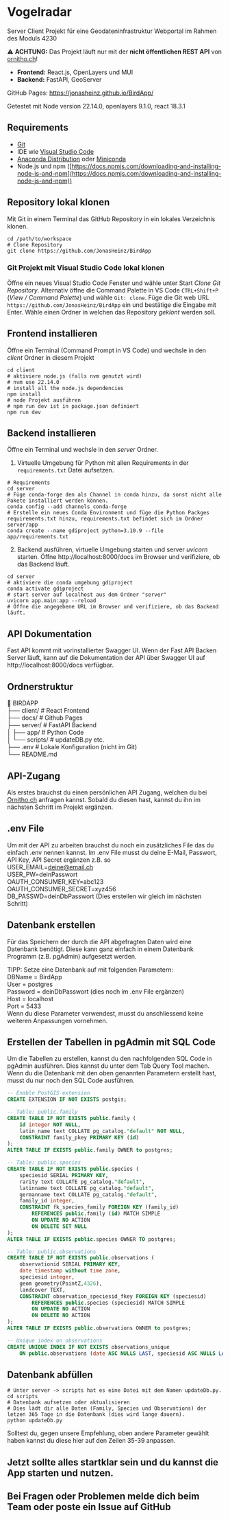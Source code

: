 # Vogelradar

Server Client Projekt für eine Geodateninfrastruktur Webportal im Rahmen des Moduls 4230

⚠️ **ACHTUNG:** Das Projekt läuft nur mit der **nicht öffentlichen REST API** von [ornitho.ch](https://www.ornitho.ch)!

- **Frontend:** React.js, OpenLayers und MUI
- **Backend:** FastAPI, GeoServer

GitHub Pages: https://jonasheinz.github.io/BirdApp/

Getestet mit Node version 22.14.0, openlayers 9.1.0, react 18.3.1

## Requirements

- [Git](https://git-scm.com/)
- IDE wie [Visual Studio Code](https://code.visualstudio.com/)
- [Anaconda Distribution](https://www.anaconda.com/products/distribution) oder [Miniconda](https://docs.conda.io/en/latest/miniconda.html)
- Node.js und npm ([https://docs.npmjs.com/downloading-and-installing-node-js-and-npm](https://docs.npmjs.com/downloading-and-installing-node-js-and-npm))

## Repository lokal klonen

Mit Git in einem Terminal das GitHub Repository in ein lokales Verzeichnis klonen.

```shell
cd /path/to/workspace
# Clone Repository
git clone https://github.com/JonasHeinz/BirdApp
```

### Git Projekt mit Visual Studio Code lokal klonen

Öffne ein neues Visual Studio Code Fenster und wähle unter Start *Clone Git Repository*. Alternativ öffne die Command Palette in VS Code `CTRL+Shift+P` (_View / Command Palette_) und wähle `Git: clone`.
Füge die Git web URL `https://github.com/JonasHeinz/BirdApp` ein und bestätige die Eingabe mit Enter. Wähle einen Ordner in welchen das Repository *geklont* werden soll.

## Frontend installieren

Öffne ein Terminal (Command Prompt in VS Code) und wechsle in den *client* Ordner in diesem Projekt

```shell
cd client
# aktiviere node.js (falls nvm genutzt wird)
# nvm use 22.14.0
# install all the node.js dependencies
npm install
# node Projekt ausführen
# npm run dev ist in package.json definiert
npm run dev
```

## Backend installieren

Öffne ein Terminal und wechsle in den *server* Ordner.

1. Virtuelle Umgebung für Python mit allen Requirements in der `requirements.txt` Datei aufsetzen.

```shell
# Requirements
cd server
# Füge conda-forge den als Channel in conda hinzu, da sonst nicht alle Pakete installiert werden können.
conda config --add channels conda-forge
# Erstelle ein neues Conda Environment und füge die Python Packges requirements.txt hinzu, requirements.txt befindet sich im Ordner server/app
conda create --name gdiproject python=3.10.9 --file app/requirements.txt
```

2. Backend ausführen, virtuelle Umgebung starten und server *uvicorn* starten. Öffne http://localhost:8000/docs im Browser und verifiziere, ob das Backend läuft.

```shell
cd server
# aktiviere die conda umgebung gdiproject
conda activate gdiproject
# start server auf localhost aus dem Ordner "server"
uvicorn app.main:app --reload
# Öffne die angegebene URL im Browser und verifiziere, ob das Backend läuft.
```

## API Dokumentation

Fast API kommt mit vorinstallierter Swagger UI. Wenn der Fast API Backen Server läuft, kann auf die Dokumentation der API über Swagger UI auf http://localhost:8000/docs verfügbar.

## Ordnerstruktur

📁 BIRDAPP  
├── client/              # React Frontend  
├── docs/                # Github Pages  
├── server/              # FastAPI Backend  
│   ├── app/             # Python Code  
│   └── scripts/         # updateDB.py etc.  
├── .env                 # Lokale Konfiguration (nicht im Git)  
└── README.md

## API-Zugang

Als erstes brauchst du einen persönlichen API Zugang, welchen du bei [Ornitho.ch](https://www.ornitho.ch) anfragen kannst. Sobald du diesen hast, kannst du ihn im nächsten Schritt im Projekt ergänzen.

## .env File

Um mit der API zu arbeiten brauchst du noch ein zusätzliches File das du einfach .env nennen kannst. Im .env File musst du deine E-Mail, Passwort, API Key, API Secret ergänzen z.B. so  
USER_EMAIL=deine@email.ch  
USER_PW=deinPasswort  
OAUTH_CONSUMER_KEY=abc123  
OAUTH_CONSUMER_SECRET=xyz456  
DB_PASSWD=deinDbPasswort (Dies erstellen wir gleich im nächsten Schritt)

## Datenbank erstellen

Für das Speichern der durch die API abgefragten Daten wird eine Datenbank benötigt. Diese kann ganz einfach in einem Datenbank Programm (z.B. pgAdmin) aufgesetzt werden.

TIPP: Setze eine Datenbank auf mit folgenden Parametern:  
DBName = BirdApp  
User = postgres  
Password = deinDbPasswort (dies noch im .env File ergänzen)  
Host = localhost  
Port = 5433  
Wenn du diese Parameter verwendest, musst du anschliessend keine weiteren Anpassungen vornehmen.

## Erstellen der Tabellen in pgAdmin mit SQL Code

Um die Tabellen zu erstellen, kannst du den nachfolgenden SQL Code in pgAdmin ausführen. Dies kannst du unter dem Tab Query Tool machen. Wenn du die Datenbank mit den oben genannten Parametern erstellt hast, musst du nur noch den SQL Code ausführen.

```sql
-- Enable PostGIS extension
CREATE EXTENSION IF NOT EXISTS postgis;

-- Table: public.family
CREATE TABLE IF NOT EXISTS public.family (
    id integer NOT NULL,
    latin_name text COLLATE pg_catalog."default" NOT NULL,
    CONSTRAINT family_pkey PRIMARY KEY (id)
);
ALTER TABLE IF EXISTS public.family OWNER to postgres;

-- Table: public.species
CREATE TABLE IF NOT EXISTS public.species (
    speciesid SERIAL PRIMARY KEY,
    rarity text COLLATE pg_catalog."default",
    latinname text COLLATE pg_catalog."default",
    germanname text COLLATE pg_catalog."default",
    family_id integer,
    CONSTRAINT fk_species_family FOREIGN KEY (family_id)
        REFERENCES public.family (id) MATCH SIMPLE
        ON UPDATE NO ACTION
        ON DELETE SET NULL
);
ALTER TABLE IF EXISTS public.species OWNER TO postgres;

-- Table: public.observations
CREATE TABLE IF NOT EXISTS public.observations (
	observationid SERIAL PRIMARY KEY,
    date timestamp without time zone,
    speciesid integer,
    geom geometry(PointZ,4326),
	landcover TEXT,
    CONSTRAINT observation_speciesid_fkey FOREIGN KEY (speciesid)
        REFERENCES public.species (speciesid) MATCH SIMPLE
        ON UPDATE NO ACTION
        ON DELETE NO ACTION
);
ALTER TABLE IF EXISTS public.observations OWNER to postgres;

-- Unique index on observations
CREATE UNIQUE INDEX IF NOT EXISTS observations_unique
    ON public.observations (date ASC NULLS LAST, speciesid ASC NULLS LAST, geom ASC NULLS LAST);

```

## Datenbank abfüllen

``` shell
# Unter server -> scripts hat es eine Datei mit dem Namen updateDb.py.
cd scripts
# Datenbank aufsetzen oder aktualisieren
# Dies lädt dir alle Daten (Family, Species und Observations) der letzen 365 Tage in die Datenbank (dies wird lange dauern).
python updateDb.py
```

Solltest du, gegen unsere Empfehlung, oben andere Parameter gewählt haben kannst du diese hier auf den Zeilen 35-39 anpassen.


## Jetzt sollte alles startklar sein und du kannst die App starten und nutzen.

## Bei Fragen oder Problemen melde dich beim Team oder poste ein Issue auf GitHub
